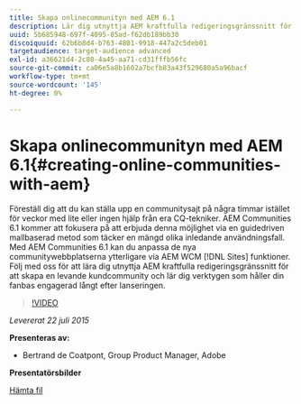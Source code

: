 ```yaml
---
title: Skapa onlinecommunityn med AEM 6.1
description: Lär dig utnyttja AEM kraftfulla redigeringsgränssnitt för att skapa en livfull kundcommunity och lär dig verktygen som håller fanbasen engagerad långt efter lanseringen.
uuid: 5b685948-697f-4095-85ad-f62db189bb30
discoiquuid: 62b6b8d4-b763-4801-9918-447a2c5deb01
targetaudience: target-audience advanced
exl-id: a36621d4-2c80-4a45-aa71-cd31fffb56fc
source-git-commit: ca06e5a8b1602a7bcfb83a43f529680a5a96bacf
workflow-type: tm+mt
source-wordcount: '145'
ht-degree: 0%

---
```


# Skapa onlinecommunityn med AEM 6.1{#creating-online-communities-with-aem}

Föreställ dig att du kan ställa upp en communitysajt på några timmar istället för veckor med lite eller ingen hjälp från era CQ-tekniker. AEM Communities 6.1 kommer att fokusera på att erbjuda denna möjlighet via en guidedriven mallbaserad metod som täcker en mängd olika inledande användningsfall. Med AEM Communities 6.1 kan du anpassa de nya communitywebbplatserna ytterligare via AEM WCM [!DNL Sites] funktioner. Följ med oss för att lära dig utnyttja AEM kraftfulla redigeringsgränssnitt för att skapa en levande kundcommunity och lär dig verktygen som håller din fanbas engagerad långt efter lanseringen.

>[!VIDEO](https://video.tv.adobe.com/v/19381/?quality=9)

*Levererat 22 juli 2015*

**Presenteras av:**

* Bertrand de Coatpont, Group Product Manager, Adobe

**Presentatörsbilder**

[Hämta fil](assets/aem-6-1-communities-gems.pdf)
<!--
[Get back to the Overview](https://helpx.adobe.com/experience-manager/kt/eseminars/gems/aem-index.html)
-->
